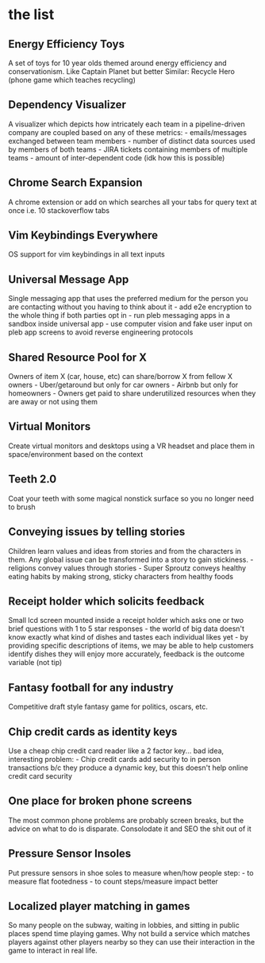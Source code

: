 # the list

## Energy Efficiency Toys
A set of toys for 10 year olds themed around energy efficiency and conservationism. Like Captain Planet but better
Similar: Recycle Hero (phone game which teaches recycling)

## Dependency Visualizer
A visualizer which depicts how intricately each team in a pipeline-driven company are coupled based on any of these metrics:
    - emails/messages exchanged between team members
    - number of distinct data sources used by members of both teams
    - JIRA tickets containing members of multiple teams
    - amount of inter-dependent code (idk how this is possible)

## Chrome Search Expansion
A chrome extension or add on which searches all your tabs for query text at once i.e. 10 stackoverflow tabs

## Vim Keybindings Everywhere
OS support for vim keybindings in all text inputs

## Universal Message App
Single messaging app that uses the preferred medium for the person you are contacting without you having to think about it
    - add e2e encryption to the whole thing if both parties opt in
    - run pleb messaging apps in a sandbox inside universal app
    - use computer vision and fake user input on pleb app screens to avoid reverse engineering protocols

## Shared Resource Pool for X
Owners of item X (car, house, etc) can share/borrow X from fellow X owners
    - Uber/getaround but only for car owners
    - Airbnb but only for homeowners
    - Owners get paid to share underutilized resources when they are away or not using them

## Virtual Monitors
Create virtual monitors and desktops using a VR headset and place them in space/environment based on the context

## Teeth 2.0
Coat your teeth with some magical nonstick surface so you no longer need to brush

## Conveying issues by telling stories
Children learn values and ideas from stories and from the characters in them. Any global issue can be transformed into a story to gain stickiness.
    - religions convey values through stories
    - Super Sproutz conveys healthy eating habits by making strong, sticky characters from healthy foods

## Receipt holder which solicits feedback
Small lcd screen mounted inside a receipt holder which asks one or two brief questions with 1 to 5 star responses
    - the world of big data doesn't know exactly what kind of dishes and tastes each individual likes yet
    - by providing specific descriptions of items, we may be able to help customers identify dishes they will enjoy more accurately, feedback is the outcome variable (not tip)

## Fantasy football for any industry
Competitive draft style fantasy game for politics, oscars, etc.

## Chip credit cards as identity keys
Use a cheap chip credit card reader like a 2 factor key... bad idea, interesting problem:
    - Chip credit cards add security to in person transactions b/c they produce a dynamic key, but this doesn't help online credit card security

## One place for broken phone screens
The most common phone problems are probably screen breaks, but the advice on what to do is disparate. Consolodate it and SEO the shit out of it

## Pressure Sensor Insoles
Put pressure sensors in shoe soles to measure when/how people step:
    - to measure flat footedness
    - to count steps/measure impact better

## Localized player matching in games
So many people on the subway, waiting in lobbies, and sitting in public places spend time playing games. Why not build a service which matches players against other players nearby so they can use their interaction in the game to interact in real life.
